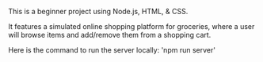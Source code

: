 This is a beginner project using Node.js, HTML, & CSS.

It features a simulated online shopping platform for groceries, where a user will browse items and add/remove them from a shopping cart.

Here is the command to run the server locally:
    'npm run server'
